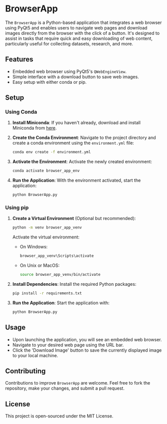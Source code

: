 # BrowserApp

The `BrowserApp` is a Python-based application that integrates a web browser using PyQt5 and enables users to navigate web pages and download images directly from the browser with the click of a button. It's designed to assist in tasks that require quick and easy downloading of web content, particularly useful for collecting datasets, research, and more.

## Features

- Embedded web browser using PyQt5's `QWebEngineView`.
- Simple interface with a download button to save web images.
- Easy setup with either conda or pip.

## Setup

### Using Conda

1. **Install Miniconda**: If you haven't already, download and install Miniconda from [here](https://docs.conda.io/en/latest/miniconda.html).

2. **Create the Conda Environment**: Navigate to the project directory and create a conda environment using the `environment.yml` file:

   ```sh
   conda env create -f environment.yml
   ```

3. **Activate the Environment**: Activate the newly created environment:

   ```sh
   conda activate browser_app_env
   ```

4. **Run the Application**: With the environment activated, start the application:

   ```sh
   python BrowserApp.py
   ```

### Using pip

1. **Create a Virtual Environment** (Optional but recommended):

   ```sh
   python -m venv browser_app_venv
   ```

   Activate the virtual environment:

   - On Windows:
     ```sh
     browser_app_venv\Scripts\activate
     ```
   - On Unix or MacOS:
     ```sh
     source browser_app_venv/bin/activate
     ```

2. **Install Dependencies**: Install the required Python packages:

   ```sh
   pip install -r requirements.txt
   ```

3. **Run the Application**: Start the application with:

   ```sh
   python BrowserApp.py
   ```

## Usage

- Upon launching the application, you will see an embedded web browser.
- Navigate to your desired web page using the URL bar.
- Click the 'Download Image' button to save the currently displayed image to your local machine.

## Contributing

Contributions to improve `BrowserApp` are welcome. Feel free to fork the repository, make your changes, and submit a pull request.

## License

This project is open-sourced under the MIT License.
